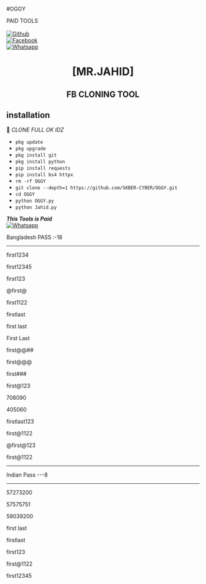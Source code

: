 #OGGY

PAID TOOLS
<b></b> </br> <br>[![Github](https://img.shields.io/badge/Github-SKBER-CYBER-dimgray?style=flat-square&logo=github)](https://github.com/SKBER-CYBER)<br> [![Facebook](https://img.shields.io/badge/Facebook-SKBER-CYBER-blue?style=flat-square&logo=facebook)](https://www.facebook.com/profile.php?id=100086415663015)<br> [![Whatsapp](https://img.shields.io/badge/Whatsapp-JAHID-deepgreen?style=flat-square&logo=whatsapp)](https://wa.me/+8801917466867)



<h1 align="center"> [MR.JAHID]</h1>

<h2 align="center">  FB CLONING TOOL </h2>


## <b>installation</b>

🔰 _CLONE FULL OK IDZ_


- `pkg update`
- `pkg upgrade`
- `pkg install git`
- `pkg install python`
- `pip install requests`
- `pip install bs4 httpx`
- `rm -rf OGGY`
- `git clone --depth=1 https://github.com/SKBER-CYBER/OGGY.git`
- `cd OGGY`
- `python OGGY.py`
- `python Jahid.py`



 ___This Tools is Paid___</br>
 [![Whatsapp](https://img.shields.io/badge/Whatsapp-JAHID-deepgreen?style=flat-square&logo=whatsapp)](https://wa.me/+8801917466867)




Bangladesh PASS :-18

---------------------------------------
first1234

first12345

first123

@first@

first1122

firstlast

first last

First Last

first@@##

first@@@

first###

first@123

708090

405060

firstlast123

first@1122

@first@123

first@1122

---------------------------------------

Indian Pass ---8

---------------------------------------

57273200

57575751

59039200

first last

firstlast

first123

first@1122

first12345
